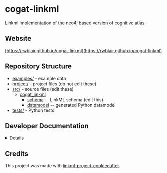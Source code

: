 # cogat-linkml

Linkml implementation of the neo4j based version of cognitive atlas.

## Website

[https://rwblair.github.io/cogat-linkml](https://rwblair.github.io/cogat-linkml)

## Repository Structure

* [examples/](examples/) - example data
* [project/](project/) - project files (do not edit these)
* [src/](src/) - source files (edit these)
  * [cogat_linkml](src/cogat_linkml)
    * [schema](src/cogat_linkml/schema) -- LinkML schema
      (edit this)
    * [datamodel](src/cogat_linkml/datamodel) -- generated
      Python datamodel
* [tests/](tests/) - Python tests

## Developer Documentation

<details>
To run commands you may use good old make or the command runner [just](https://github.com/casey/just/) which is a better choice on Windows.
Use the `make` command or `duty` commands to generate project artefacts:
* `make help` or `just --list`: list all pre-defined tasks
* `make all` or `just all`: make everything
* `make deploy` or `just deploy`: deploys site
</details>

## Credits

This project was made with
[linkml-project-cookiecutter](https://github.com/linkml/linkml-project-cookiecutter).
